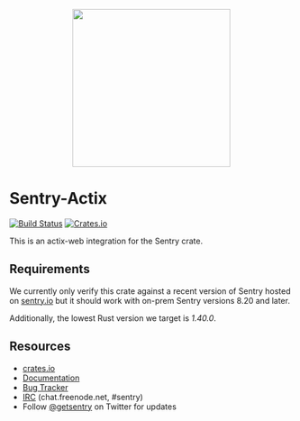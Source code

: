 <p align="center">
  <a href="https://sentry.io" target="_blank" align="center">
    <img src="https://sentry-brand.storage.googleapis.com/sentry-logo-black.png" width="280">
  </a>
  <br />
</p>

# Sentry-Actix

[![Build Status](https://travis-ci.org/getsentry/sentry-rust.svg?branch=master)](https://travis-ci.org/getsentry/sentry-rust)
[![Crates.io](https://img.shields.io/crates/v/sentry.svg?style=flat)](https://crates.io/crates/sentry)

This is an actix-web integration for the Sentry crate.

## Requirements

We currently only verify this crate against a recent version of Sentry hosted on
[sentry.io](https://sentry.io/) but it should work with on-prem Sentry versions
8.20 and later.

Additionally, the lowest Rust version we target is _1.40.0_.

## Resources

- [crates.io](https://crates.io/crates/sentry-actix)
- [Documentation](https://docs.rs/sentry)
- [Bug Tracker](https://github.com/getsentry/sentry-rust/issues)
- [IRC](irc://chat.freenode.net/sentry) (chat.freenode.net, #sentry)
- Follow [@getsentry](https://twitter.com/getsentry) on Twitter for updates
